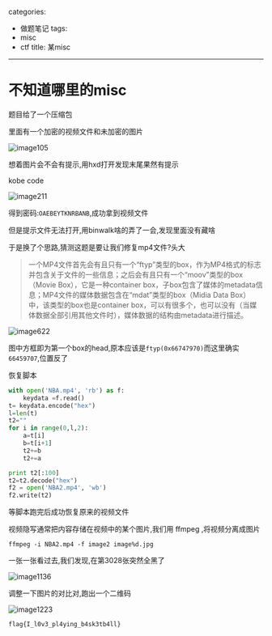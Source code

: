 categories:
- 做题笔记
tags:
- misc
- ctf
title: 某misc
---
# 不知道哪里的misc



题目给了一个压缩包



里面有一个加密的视频文件和未加密的图片

![image105](https://i.loli.net/2020/02/19/ptInrs6axclk12u.png)



想着图片会不会有提示,用hxd打开发现末尾果然有提示

kobe code

![image211](https://i.loli.net/2020/02/19/mVqDzgoHdyOWBnT.png)



得到密码:`OAEBEYTKNRBANB`,成功拿到视频文件



但是提示文件无法打开,用binwalk啥的弄了一会,发现里面没有藏啥

于是换了个思路,猜测这题是要让我们修复mp4文件?头大



>一个MP4文件首先会有且只有一个“ftyp”类型的box，作为MP4格式的标志并包含关于文件的一些信息；之后会有且只有一个“moov”类型的box（Movie Box），它是一种container box，子box包含了媒体的metadata信息；MP4文件的媒体数据包含在“mdat”类型的box（Midia Data Box）中，该类型的box也是container box，可以有很多个，也可以没有（当媒体数据全部引用其他文件时），媒体数据的结构由metadata进行描述。

![image622](https://i.loli.net/2020/02/19/NVA3PtERXBqfwcd.png)



图中方框即为第一个box的head,原本应该是`ftyp(0x66747970)`而这里确实`66459707`,位置反了

恢复脚本

```python
with open('NBA.mp4', 'rb') as f:
    keydata =f.read()
t= keydata.encode("hex")
l=len(t)
t2=""
for i in range(0,l,2):
	a=t[i]
	b=t[i+1]
	t2+=b
	t2+=a

print t2[:100]
t2=t2.decode("hex")
f2 = open('NBA2.mp4', 'wb')
f2.write(t2)

```

等脚本跑完后成功恢复原来的视频文件

视频隐写通常把内容存储在视频中的某个图片,我们用 ffmpeg ,将视频分离成图片

` ffmpeg -i NBA2.mp4 -f image2 image%d.jpg `

一张一张看过去,我们发现,在第3028张突然全黑了

![image1136](https://i.loli.net/2020/02/20/Q9dsOuiVGFgwAcm.png)



调整一下图片的对比对,跑出一个二维码

![image1223](https://i.loli.net/2020/02/20/aE3PpqcrJzn852V.png)



`flag{I_l0v3_pl4ying_b4sk3tb4ll}`

